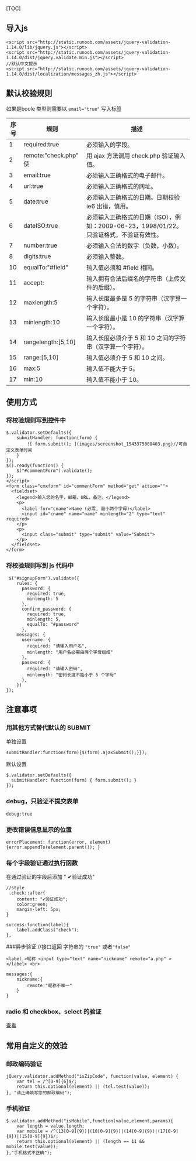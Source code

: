 [TOC]

## 导入js
```
<script src="http://static.runoob.com/assets/jquery-validation-1.14.0/lib/jquery.js"></script>
<script src="http://static.runoob.com/assets/jquery-validation-1.14.0/dist/jquery.validate.min.js"></script>
//默认中文提示
<script src="http://static.runoob.com/assets/jquery-validation-1.14.0/dist/localization/messages_zh.js"></script>
```
## 默认校验规则
如果是boole 类型则需要以 `email="true"` 写入标签

|序号|规则|描述|
|---|---|---|
|1|required:true|必须输入的字段。|
|2|remote:"check.php"	使|用 ajax 方法调用 check.php 验证输入值。|
|3|email:true|	必须输入正确格式的电子邮件。|
|4|url:true	|必须输入正确格式的网址。|
|5|date:true	|必须输入正确格式的日期。日期校验 ie6 出错，慎用。|
|6|dateISO:true|	必须输入正确格式的日期（ISO），例如：2009-06-23，1998/01/22。只验证格式，不验证有效性。|
|7|number:true	|必须输入合法的数字（负数，小数）。|
|8|digits:true	|必须输入整数。|
|10|equalTo:"#field"	|输入值必须和 #field 相同。|
|11|accept:	|输入拥有合法后缀名的字符串（上传文件的后缀）。|
|12|maxlength:5	|输入长度最多是 5 的字符串（汉字算一个字符）。|
|13|minlength:10	|输入长度最小是 10 的字符串（汉字算一个字符）。|
|14|rangelength:[5,10]	|输入长度必须介于 5 和 10 之间的字符串（汉字算一个字符）。|
|15|range:[5,10]	|输入值必须介于 5 和 10 之间。|
|16|max:5	|输入值不能大于 5。|
|17|min:10	|输入值不能小于 10。|

## 使用方式
### 将校验规则写到控件中
```
$.validator.setDefaults({
    submitHandler: function(form) {
        ![ form.submit(); ](images/screenshot_1543375008403.png)//可自定义表单时间
    }
});
$().ready(function() {
    $("#commentForm").validate();
});
</script>
<form class="cmxform" id="commentForm" method="get" action="">
  <fieldset>
    <legend>输入您的名字，邮箱，URL，备注。</legend>
    <p>
      <label for="cname">Name (必需, 最小两个字母)</label>
      <input id="cname" name="name" minlength="2" type="text" required>
    </p>
    <p>
      <input class="submit" type="submit" value="Submit">
    </p>
  </fieldset>
</form>
```
###  将校验规则写到 js 代码中
```
 $("#signupForm").validate({
    rules: {
      password: {
        required: true,
        minlength: 5
      },
      confirm_password: {
        required: true,
        minlength: 5,
        equalTo: "#password"
      },
    messages: {
      username: {
        required: "请输入用户名",
        minlength: "用户名必需由两个字母组成"
      },
      password: {
        required: "请输入密码",
        minlength: "密码长度不能小于 5 个字母"
      },
    })
});
```

## 注意事项

###  用其他方式替代默认的 SUBMIT
单独设置
```
submitHandler:function(form){$(form).ajaxSubmit();}});
```
默认设置
```
$.validator.setDefaults({
  submitHandler: function(form) { form.submit(); }
});
```
###  debug，只验证不提交表单
```
debug:true
```
### 更改错误信息显示的位置
```
errorPlacement: function(error, element) {error.appendTo(element.parent()); }
```
### 每个字段验证通过执行函数
在通过验证的字段后添加 " ✔验证成功"
```
//style
 .check::after{
    content: "✔验证成功";
    color:green;
    margin-left: 5px;
}

success:function(label){
    label.addClass("check");
},
```
###异步验证
//接口返回 字符串的 `"true"` 或者`"false"`
```
<label >昵称 <input type="text" name="nickname" remote="a.php" > </label> <br>

messages:{
    nickname:{
        remote:"昵称不唯一"
    }            
}
```
### radio 和 checkbox、select 的验证
[查看](http://www.runoob.com/jquery/jquery-plugin-validate.html)

## 常用自定义的效验
### 邮政编码验证
```
jQuery.validator.addMethod("isZipCode", function(value, element) {   
    var tel = /^[0-9]{6}$/;
    return this.optional(element) || (tel.test(value));
}, "请正确填写您的邮政编码");
```

### 手机验证
```
$.validator.addMethod("isMobile",function(value,element,params){
    var length = value.length;
    var mobile = /^(13[0-9]{9})|(18[0-9]{9})|(14[0-9]{9})|(17[0-9]{9})|(15[0-9]{9})$/;
    return this.optional(element) || (length == 11 && mobile.test(value));
},"手机格式不正确");
```


